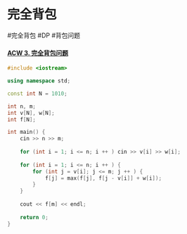 # 完全背包
#完全背包 #DP #背包问题
#### [ACW 3. 完全背包问题](https://www.acwing.com/activity/content/problem/content/998/)
~~~c++
#include <iostream>

using namespace std; 

const int N = 1010; 

int n, m; 
int v[N], w[N]; 
int f[N]; 

int main() {
    cin >> n >> m; 
    
    for (int i = 1; i <= n; i ++ ) cin >> v[i] >> w[i]; 
    
    for (int i = 1; i <= n; i ++ ) {
        for (int j = v[i]; j <= m; j ++ ) {
            f[j] = max(f[j], f[j - v[i]] + w[i]); 
        }
    }
    
    cout << f[m] << endl; 
    
    return 0; 
}
~~~